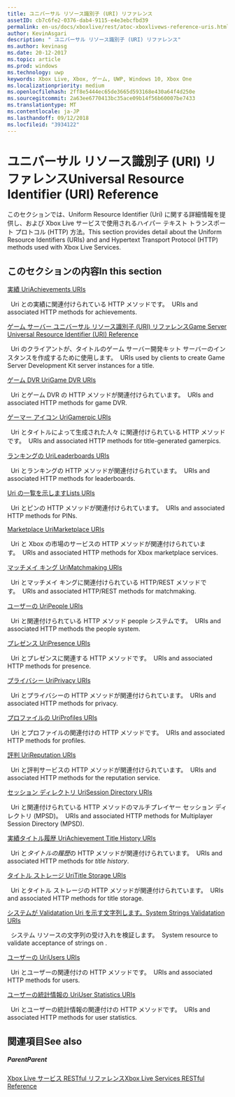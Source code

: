 ```yaml
---
title: ユニバーサル リソース識別子 (URI) リファレンス
assetID: cb7c6fe2-0376-dab4-9115-e4e3ebcfbd39
permalink: en-us/docs/xboxlive/rest/atoc-xboxlivews-reference-uris.html
author: KevinAsgari
description: " ユニバーサル リソース識別子 (URI) リファレンス"
ms.author: kevinasg
ms.date: 20-12-2017
ms.topic: article
ms.prod: windows
ms.technology: uwp
keywords: Xbox Live, Xbox, ゲーム, UWP, Windows 10, Xbox One
ms.localizationpriority: medium
ms.openlocfilehash: 2ff8e5444ec65de3665d593168e430a64f4d250e
ms.sourcegitcommit: 2a63ee6770413bc35ace09b14f56b60007be7433
ms.translationtype: MT
ms.contentlocale: ja-JP
ms.lasthandoff: 09/12/2018
ms.locfileid: "3934122"
---
```

# <a name="universal-resource-identifier-uri-reference"></a><span data-ttu-id="21faa-104">ユニバーサル リソース識別子 (URI) リファレンス</span><span class="sxs-lookup"><span data-stu-id="21faa-104">Universal Resource Identifier (URI) Reference</span></span>

<span data-ttu-id="21faa-105">このセクションでは、Uniform Resource Identifier (Uri) に関する詳細情報を提供し、および Xbox Live サービスで使用されるハイパー テキスト トランスポート プロトコル (HTTP) 方法。</span><span class="sxs-lookup"><span data-stu-id="21faa-105">This section provides detail about the Uniform Resource Identifiers (URIs) and and Hypertext Transport Protocol (HTTP) methods used with Xbox Live Services.</span></span>

<a id="ID4EAB"></a>


## <a name="in-this-section"></a><span data-ttu-id="21faa-106">このセクションの内容</span><span class="sxs-lookup"><span data-stu-id="21faa-106">In this section</span></span>

[<span data-ttu-id="21faa-107">実績 Uri</span><span class="sxs-lookup"><span data-stu-id="21faa-107">Achievements URIs</span></span>](achievements/atoc-reference-achievementsv2.md)

<span data-ttu-id="21faa-108">&nbsp;&nbsp;Uri との実績に関連付けられている HTTP メソッドです。</span><span class="sxs-lookup"><span data-stu-id="21faa-108">&nbsp;&nbsp;URIs and associated HTTP methods for achievements.</span></span>

[<span data-ttu-id="21faa-109">ゲーム サーバー ユニバーサル リソース識別子 (URI) リファレンス</span><span class="sxs-lookup"><span data-stu-id="21faa-109">Game Server Universal Resource Identifier (URI) Reference</span></span>](gsdk/atoc-gsdk-uri-reference.md)

<span data-ttu-id="21faa-110">&nbsp;&nbsp;Uri のクライアントが、タイトルのゲーム サーバー開発キット サーバーのインスタンスを作成するために使用します。</span><span class="sxs-lookup"><span data-stu-id="21faa-110">&nbsp;&nbsp;URIs used by clients to create Game Server Development Kit server instances for a title.</span></span>

[<span data-ttu-id="21faa-111">ゲーム DVR Uri</span><span class="sxs-lookup"><span data-stu-id="21faa-111">Game DVR URIs</span></span>](dvr/atoc-reference-dvr.md)

<span data-ttu-id="21faa-112">&nbsp;&nbsp;Uri とゲーム DVR の HTTP メソッドが関連付けられています。</span><span class="sxs-lookup"><span data-stu-id="21faa-112">&nbsp;&nbsp;URIs and associated HTTP methods for game DVR.</span></span>

[<span data-ttu-id="21faa-113">ゲーマー アイコン Uri</span><span class="sxs-lookup"><span data-stu-id="21faa-113">Gamerpic URIs</span></span>](gamerpic/atoc-reference-gamerpic.md)

<span data-ttu-id="21faa-114">&nbsp;&nbsp;Uri とタイトルによって生成された人々 に関連付けられている HTTP メソッドです。</span><span class="sxs-lookup"><span data-stu-id="21faa-114">&nbsp;&nbsp;URIs and associated HTTP methods for title-generated gamerpics.</span></span>

[<span data-ttu-id="21faa-115">ランキングの Uri</span><span class="sxs-lookup"><span data-stu-id="21faa-115">Leaderboards URIs</span></span>](leaderboard/atoc-reference-leaderboard.md)

<span data-ttu-id="21faa-116">&nbsp;&nbsp;Uri とランキングの HTTP メソッドが関連付けられています。</span><span class="sxs-lookup"><span data-stu-id="21faa-116">&nbsp;&nbsp;URIs and associated HTTP methods for leaderboards.</span></span>

[<span data-ttu-id="21faa-117">Uri の一覧を示します</span><span class="sxs-lookup"><span data-stu-id="21faa-117">Lists URIs</span></span>](lists/atoc-reference-lists.md)

<span data-ttu-id="21faa-118">&nbsp;&nbsp;Uri とピンの HTTP メソッドが関連付けられています。</span><span class="sxs-lookup"><span data-stu-id="21faa-118">&nbsp;&nbsp;URIs and associated HTTP methods for PINs.</span></span>

[<span data-ttu-id="21faa-119">Marketplace Uri</span><span class="sxs-lookup"><span data-stu-id="21faa-119">Marketplace URIs</span></span>](marketplace/atoc-reference-marketplace.md)

<span data-ttu-id="21faa-120">&nbsp;&nbsp;Uri と Xbox の市場のサービスの HTTP メソッドが関連付けられています。</span><span class="sxs-lookup"><span data-stu-id="21faa-120">&nbsp;&nbsp;URIs and associated HTTP methods for Xbox marketplace services.</span></span>

[<span data-ttu-id="21faa-121">マッチメイ キング Uri</span><span class="sxs-lookup"><span data-stu-id="21faa-121">Matchmaking URIs</span></span>](matchtickets/atoc-reference-matchtickets.md)

<span data-ttu-id="21faa-122">&nbsp;&nbsp;Uri とマッチメイ キングに関連付けられている HTTP/REST メソッドです。</span><span class="sxs-lookup"><span data-stu-id="21faa-122">&nbsp;&nbsp;URIs and associated HTTP/REST methods for matchmaking.</span></span>

[<span data-ttu-id="21faa-123">ユーザーの Uri</span><span class="sxs-lookup"><span data-stu-id="21faa-123">People URIs</span></span>](people/atoc-reference-people.md)

<span data-ttu-id="21faa-124">&nbsp;&nbsp;Uri と関連付けられている HTTP メソッド people システムです。</span><span class="sxs-lookup"><span data-stu-id="21faa-124">&nbsp;&nbsp;URIs and associated HTTP methods the people system.</span></span>

[<span data-ttu-id="21faa-125">プレゼンス Uri</span><span class="sxs-lookup"><span data-stu-id="21faa-125">Presence URIs</span></span>](presence/atoc-reference-presence.md)

<span data-ttu-id="21faa-126">&nbsp;&nbsp;Uri とプレゼンスに関連する HTTP メソッドです。</span><span class="sxs-lookup"><span data-stu-id="21faa-126">&nbsp;&nbsp;URIs and associated HTTP methods for presence.</span></span>

[<span data-ttu-id="21faa-127">プライバシー Uri</span><span class="sxs-lookup"><span data-stu-id="21faa-127">Privacy URIs</span></span>](privacy/atoc-reference-privacyv2.md)

<span data-ttu-id="21faa-128">&nbsp;&nbsp;Uri とプライバシーの HTTP メソッドが関連付けられています。</span><span class="sxs-lookup"><span data-stu-id="21faa-128">&nbsp;&nbsp;URIs and associated HTTP methods for privacy.</span></span>

[<span data-ttu-id="21faa-129">プロファイルの Uri</span><span class="sxs-lookup"><span data-stu-id="21faa-129">Profiles URIs</span></span>](profileV2/atoc-reference-profiles.md)

<span data-ttu-id="21faa-130">&nbsp;&nbsp;Uri とプロファイルの関連付けの HTTP メソッドです。</span><span class="sxs-lookup"><span data-stu-id="21faa-130">&nbsp;&nbsp;URIs and associated HTTP methods for profiles.</span></span>

[<span data-ttu-id="21faa-131">評判 Uri</span><span class="sxs-lookup"><span data-stu-id="21faa-131">Reputation URIs</span></span>](reputation/atoc-reference-reputation.md)

<span data-ttu-id="21faa-132">&nbsp;&nbsp;Uri と評判サービスの HTTP メソッドが関連付けられています。</span><span class="sxs-lookup"><span data-stu-id="21faa-132">&nbsp;&nbsp;URIs and associated HTTP methods for the reputation service.</span></span>

[<span data-ttu-id="21faa-133">セッション ディレクトリ Uri</span><span class="sxs-lookup"><span data-stu-id="21faa-133">Session Directory URIs</span></span>](sessiondirectory/atoc-reference-sessiondirectory.md)

<span data-ttu-id="21faa-134">&nbsp;&nbsp;Uri と関連付けられている HTTP メソッドのマルチプレイヤー セッション ディレクトリ (MPSD)。</span><span class="sxs-lookup"><span data-stu-id="21faa-134">&nbsp;&nbsp;URIs and associated HTTP methods for Multiplayer Session Directory (MPSD).</span></span>

[<span data-ttu-id="21faa-135">実績タイトル履歴 Uri</span><span class="sxs-lookup"><span data-stu-id="21faa-135">Achievement Title History URIs</span></span>](titlehistory/atoc-reference-titlehistoryv2.md)

<span data-ttu-id="21faa-136">&nbsp;&nbsp;Uri と*タイトルの履歴*の HTTP メソッドが関連付けられています。</span><span class="sxs-lookup"><span data-stu-id="21faa-136">&nbsp;&nbsp;URIs and associated HTTP methods for *title history*.</span></span>

[<span data-ttu-id="21faa-137">タイトル ストレージ Uri</span><span class="sxs-lookup"><span data-stu-id="21faa-137">Title Storage URIs</span></span>](storage/atoc-reference-storagev2.md)

<span data-ttu-id="21faa-138">&nbsp;&nbsp;Uri とタイトル ストレージの HTTP メソッドが関連付けられています。</span><span class="sxs-lookup"><span data-stu-id="21faa-138">&nbsp;&nbsp;URIs and associated HTTP methods for title storage.</span></span>

[<span data-ttu-id="21faa-139">システムが Validatation Uri を示す文字列します。</span><span class="sxs-lookup"><span data-stu-id="21faa-139">System Strings Validatation URIs</span></span>](stringserver/atoc-reference-systemstringsvalidate.md)

<span data-ttu-id="21faa-140">&nbsp;&nbsp;システム リソースの文字列の受け入れを検証します。</span><span class="sxs-lookup"><span data-stu-id="21faa-140">&nbsp;&nbsp;System resource to validate acceptance of strings on .</span></span>

[<span data-ttu-id="21faa-141">ユーザーの Uri</span><span class="sxs-lookup"><span data-stu-id="21faa-141">Users URIs</span></span>](users/atoc-reference-users.md)

<span data-ttu-id="21faa-142">&nbsp;&nbsp;Uri とユーザーの関連付けの HTTP メソッドです。</span><span class="sxs-lookup"><span data-stu-id="21faa-142">&nbsp;&nbsp;URIs and associated HTTP methods for users.</span></span>

[<span data-ttu-id="21faa-143">ユーザーの統計情報の Uri</span><span class="sxs-lookup"><span data-stu-id="21faa-143">User Statistics URIs</span></span>](userstats/atoc-reference-userstats.md)

<span data-ttu-id="21faa-144">&nbsp;&nbsp;Uri とユーザーの統計情報の関連付けの HTTP メソッドです。</span><span class="sxs-lookup"><span data-stu-id="21faa-144">&nbsp;&nbsp;URIs and associated HTTP methods for user statistics.</span></span>

<a id="ID4E5C"></a>


## <a name="see-also"></a><span data-ttu-id="21faa-145">関連項目</span><span class="sxs-lookup"><span data-stu-id="21faa-145">See also</span></span>

<a id="ID4EAD"></a>


##### <a name="parent"></a><span data-ttu-id="21faa-146">Parent</span><span class="sxs-lookup"><span data-stu-id="21faa-146">Parent</span></span>

[<span data-ttu-id="21faa-147">Xbox Live サービス RESTful リファレンス</span><span class="sxs-lookup"><span data-stu-id="21faa-147">Xbox Live Services RESTful Reference</span></span>](../atoc-xboxlivews-reference.md)
